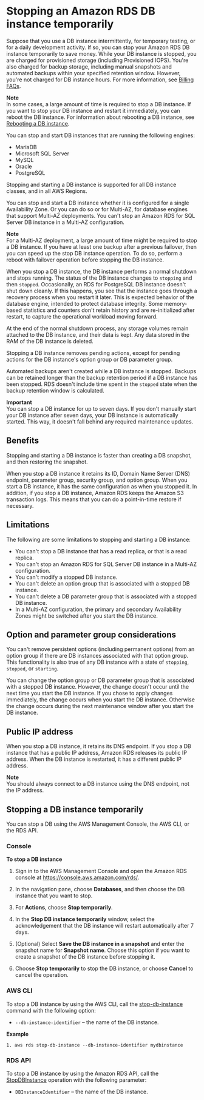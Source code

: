 # Stopping an Amazon RDS DB instance temporarily<a name="USER_StopInstance"></a>

Suppose that you use a DB instance intermittently, for temporary testing, or for a daily development activity\. If so, you can stop your Amazon RDS DB instance temporarily to save money\. While your DB instance is stopped, you are charged for provisioned storage \(including Provisioned IOPS\)\. You're also charged for backup storage, including manual snapshots and automated backups within your specified retention window\. However, you're not charged for DB instance hours\. For more information, see [Billing FAQs](http://aws.amazon.com/rds/faqs/#billing)\. 

**Note**  
In some cases, a large amount of time is required to stop a DB instance\. If you want to stop your DB instance and restart it immediately, you can reboot the DB instance\. For information about rebooting a DB instance, see [Rebooting a DB instance](USER_RebootInstance.md)\.

You can stop and start DB instances that are running the following engines: 
+ MariaDB
+ Microsoft SQL Server
+ MySQL
+ Oracle
+ PostgreSQL

Stopping and starting a DB instance is supported for all DB instance classes, and in all AWS Regions\. 

You can stop and start a DB instance whether it is configured for a single Availability Zone\. Or you can do so or for Multi\-AZ, for database engines that support Multi\-AZ deployments\. You can't stop an Amazon RDS for SQL Server DB instance in a Multi\-AZ configuration\. 

**Note**  
For a Multi\-AZ deployment, a large amount of time might be required to stop a DB instance\. If you have at least one backup after a previous failover, then you can speed up the stop DB instance operation\. To do so, perform a reboot with failover operation before stopping the DB instance\.

When you stop a DB instance, the DB instance performs a normal shutdown and stops running\. The status of the DB instance changes to `stopping` and then `stopped`\.  Occasionally, an RDS for PostgreSQL DB instance doesn't shut down cleanly\. If this happens, you see that the instance goes through a recovery process when you restart it later\. This is expected behavior of the database engine, intended to protect database integrity\. Some memory\-based statistics and counters don't retain history and are re\-initialized after restart, to capture the operational workload moving forward\.

At the end of the normal shutdown process, any storage volumes remain attached to the DB instance, and their data is kept\. Any data stored in the RAM of the DB instance is deleted\. 

Stopping a DB instance removes pending actions, except for pending actions for the DB instance's option group or DB parameter group\.

Automated backups aren't created while a DB instance is stopped\. Backups can be retained longer than the backup retention period if a DB instance has been stopped\. RDS doesn't include time spent in the `stopped` state when the backup retention window is calculated\.

**Important**  
You can stop a DB instance for up to seven days\. If you don't manually start your DB instance after seven days, your DB instance is automatically started\. This way, it doesn't fall behind any required maintenance updates\.

## Benefits<a name="USER_StopInstance.Benefits"></a>

Stopping and starting a DB instance is faster than creating a DB snapshot, and then restoring the snapshot\. 

When you stop a DB instance it retains its ID, Domain Name Server \(DNS\) endpoint, parameter group, security group, and option group\. When you start a DB instance, it has the same configuration as when you stopped it\. In addition, if you stop a DB instance, Amazon RDS keeps the Amazon S3 transaction logs\. This means that you can do a point\-in\-time restore if necessary\. 

## Limitations<a name="USER_StopInstance.Limitations"></a>

The following are some limitations to stopping and starting a DB instance: 
+ You can't stop a DB instance that has a read replica, or that is a read replica\.
+ You can't stop an Amazon RDS for SQL Server DB instance in a Multi\-AZ configuration\.
+ You can't modify a stopped DB instance\.
+ You can't delete an option group that is associated with a stopped DB instance\.
+ You can't delete a DB parameter group that is associated with a stopped DB instance\.
+ In a Multi\-AZ configuration, the primary and secondary Availability Zones might be switched after you start the DB instance\.

## Option and parameter group considerations<a name="USER_StopInstance.OGPG"></a>

You can't remove persistent options \(including permanent options\) from an option group if there are DB instances associated with that option group\. This functionality is also true of any DB instance with a state of `stopping`, `stopped`, or `starting`\. 

You can change the option group or DB parameter group that is associated with a stopped DB instance\. However, the change doesn't occur until the next time you start the DB instance\. If you chose to apply changes immediately, the change occurs when you start the DB instance\. Otherwise the change occurs during the next maintenance window after you start the DB instance\. 

## Public IP address<a name="USER_StopInstance.PublicIPAddress"></a>

When you stop a DB instance, it retains its DNS endpoint\. If you stop a DB instance that has a public IP address, Amazon RDS releases its public IP address\. When the DB instance is restarted, it has a different public IP address\. 

**Note**  
You should always connect to a DB instance using the DNS endpoint, not the IP address\.

## Stopping a DB instance temporarily<a name="USER_StopInstance.Stopping"></a>

You can stop a DB using the AWS Management Console, the AWS CLI, or the RDS API\.

### Console<a name="USER_StopInstance.CON"></a>

**To stop a DB instance**

1. Sign in to the AWS Management Console and open the Amazon RDS console at [https://console\.aws\.amazon\.com/rds/](https://console.aws.amazon.com/rds/)\.

1. In the navigation pane, choose **Databases**, and then choose the DB instance that you want to stop\. 

1. For **Actions**, choose **Stop temporarily**\. 

1. In the **Stop DB instance temporarily** window, select the acknowledgement that the DB instance will restart automatically after 7 days\.

1. \(Optional\) Select **Save the DB instance in a snapshot** and enter the snapshot name for **Snapshot name**\. Choose this option if you want to create a snapshot of the DB instance before stopping it\.

1. Choose **Stop temporarily** to stop the DB instance, or choose **Cancel** to cancel the operation\.

### AWS CLI<a name="USER_StopInstance.CLI"></a>

To stop a DB instance by using the AWS CLI, call the [stop\-db\-instance](https://docs.aws.amazon.com/cli/latest/reference/rds/stop-db-instance.html) command with the following option: 
+ `--db-instance-identifier` – the name of the DB instance\. 

**Example**  

```
1. aws rds stop-db-instance --db-instance-identifier mydbinstance
```

### RDS API<a name="USER_StopInstance.API"></a>

To stop a DB instance by using the Amazon RDS API, call the [StopDBInstance](https://docs.aws.amazon.com/AmazonRDS/latest/APIReference/API_StopDBInstance.html) operation with the following parameter: 
+ `DBInstanceIdentifier` – the name of the DB instance\. 